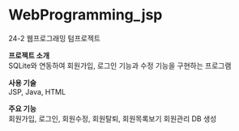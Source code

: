 # WebProgramming_jsp
24-2 웹프로그래밍 텀프로젝트

**프로젝트 소개** <br>
SQLite와 연동하여 회원가입, 로그인 기능과 수정 기능을 구현하는 프로그램

**사용 기술** <br>
JSP, Java, HTML

**주요 기능** <br>
회원가입, 로그인, 회원수정, 회원탈퇴, 회원목록보기
회원관리 DB 생성

